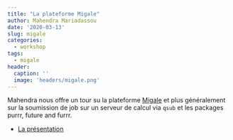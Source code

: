 ```yaml
---
title: "La plateforme Migale"
author: Mahendra Mariadassou
date: '2020-03-13'
slug: migale
categories:
  - workshop
tags: 
  - migale
header:
  caption: ''
  image: 'headers/migale.png'
---
```


Mahendra nous offre un tour su la plateforme [Migale](https://migale.inra.fr/) et plus généralement sur la soumission de job sur un serveur de calcul via `qsub`  et les packages purrr, future and furrr.

- [La présentation](../../post/migale/2003-Rmigale.html)
